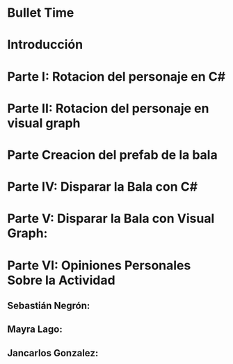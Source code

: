 # Bullet Time

# Introducción

# Parte I: Rotacion del personaje en C#
## 

# Parte II: Rotacion del personaje en visual graph

# Parte Creacion del prefab de la bala

# Parte IV: Disparar la Bala con C#

# Parte V: Disparar la Bala con Visual Graph: 

# Parte VI: Opiniones Personales Sobre la Actividad

## Sebastián Negrón:

## Mayra Lago:

## Jancarlos Gonzalez:

